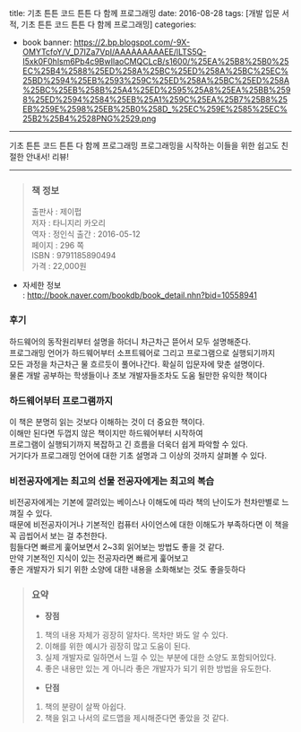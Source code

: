title: 기초 튼튼 코드 튼튼 다 함께 프로그래밍
date: 2016-08-28
tags: [개발 입문 서적, 기초 튼튼 코드 튼튼 다 함께 프로그래밍]
categories:
- book
banner: https://2.bp.blogspot.com/-9X-OMYTcfoY/V_D7IZa7VpI/AAAAAAAAAEE/lLTS5Q-I5xk0F0hlsm6Pb4c9BwIlaoCMQCLcB/s1600/%25EA%25B8%25B0%25EC%25B4%2588%25ED%258A%25BC%25ED%258A%25BC%25EC%25BD%2594%25EB%2593%259C%25ED%258A%25BC%25ED%258A%25BC%25EB%258B%25A4%25ED%2595%25A8%25EA%25BB%2598%25ED%2594%2584%25EB%25A1%259C%25EA%25B7%25B8%25EB%259E%2598%25EB%25B0%258D_%25EC%259E%2585%25EC%25B2%25B4%2528PNG%2529.png

---
기초 튼튼 코드 튼튼 다 함께 프로그래밍 프로그래밍을 시작하는 이들을 위한 쉽고도 친절한 안내서! 리뷰!

<!-- more -->

---

>### 책 정보 
>출판사 : 제이펍  
>저자 : 타니지리 카오리  
>역자 : 정인식
>출간 : 2016-05-12  
>페이지 : 296 쪽  
>ISBN :  9791185890494  
>가격 : 22,000원

- 자세한 정보  
: <http://book.naver.com/bookdb/book_detail.nhn?bid=10558941>

### 후기
하드웨어의 동작원리부터 설명을 하더니 차근차근 뜯어서 모두 설명해준다.  
프로그래밍 언어가 하드웨어부터 소프트웨어로 그리고 프로그램으로 실행되기까지  
모든 과정을 차근차근 물 흐르듯이 풀어나간다. 확실히 입문자에 맞춘 설명이다.  
물론 개발 공부하는 학생들이나 초보 개발자들조차도 도움 될만한 유익한 책이다

### 하드웨어부터 프로그램까지
이 책은 분명히 읽는 것보다 이해하는 것이 더 중요한 책이다.  
이해만 된다면 두껍지 않은 책이지만 하드웨어부터 시작하여  
프로그램이 실행되기까지 복잡하고 긴 흐름을 더욱더 쉽게 파악할 수 있다.  
거기다가 프로그래밍 언어에 대한 기초 설명과 그 이상의 것까지 살펴볼 수 있다.

### 비전공자에게는 최고의 선물 전공자에게는 최고의 복습
비전공자에게는 기본에 깔려있는 베이스나 이해도에 따라 책의 난이도가 천차만별로 느껴질 수 있다.  
때문에 비전공자이거나 기본적인 컴퓨터 사이언스에 대한 이해도가 부족하다면 이 책을 꼭 곱씹어서 보는 걸 추천한다.  
힘들다면 빠르게 훑어보면서 2~3회 읽어보는 방법도 좋을 것 같다.  
만약 기본적인 지식이 있는 전공자라면 빠르게 훑어보고  
좋은 개발자가 되기 위한 소양에 대한 내용을 소화해보는 것도 좋을듯하다

>### 요약
>- **장점**
>1. 책의 내용 자체가 굉장히 알차다. 목차만 봐도 알 수 있다.
>2. 이해를 위한 예시가 굉장히 많고 도움이 된다.
>3. 실제 개발자로 일하면서 느낄 수 있는 부분에 대한 소양도 포함되어있다.
>4. 좋은 내용만 있는 게 아니라 좋은 개발자가 되기 위한 방법을 유도한다.
>
>- **단점**
>1. 책의 분량이 살짝 아쉽다.  
>2. 책을 읽고 나서의 로드맵을 제시해준다면 좋았을 것 같다.